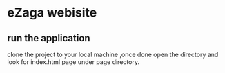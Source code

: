 # eZaga webisite


## run the application

clone the project to your local machine ,once done open the directory and look for index.html page under page directory.

